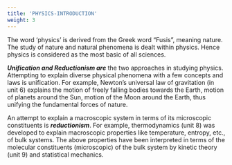 ```yaml
---
title: 'PHYSICS-INTRODUCTION'
weight: 3
---
```


The word ‘physics’ is derived from the Greek word “Fusis”, meaning nature. The study of nature and natural phenomena is dealt within physics. Hence physics is considered as the most basic of all sciences.

**_Unification and Reductionism are_** the two approaches in studying physics. Attempting to explain diverse physical phenomena with a few concepts and laws is unification. For example, Newton’s universal law of gravitation (in unit 6) explains the motion of freely falling bodies towards the Earth, motion of planets around the Sun, motion of the Moon around the Earth, thus unifying the fundamental forces of nature.

An attempt to explain a macroscopic system in terms of its microscopic constituents is **_reductionism_**. For example, thermodynamics (unit 8) was developed to explain macroscopic properties like temperature, entropy, etc., of bulk systems. The above properties have been interpreted in terms of the molecular constituents (microscopic) of the bulk system by kinetic theory (unit 9) and statistical mechanics.  
